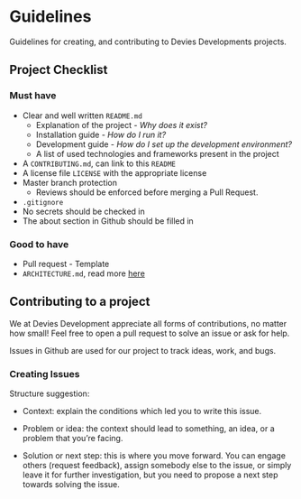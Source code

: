 # Guidelines
Guidelines for creating, and contributing to Devies Developments projects.

## Project Checklist

### Must have

* Clear and well written `README.md`
  * Explanation of the project - _Why does it exist?_
  * Installation guide - _How do I run it?_
  * Development guide - _How do I set up the development environment?_
  * A list of used technologies and frameworks present in the project
* A `CONTRIBUTING.md`, can link to this `README`
* A license file `LICENSE` with the appropriate license
* Master branch protection
  * Reviews should be enforced before merging a Pull Request.
* `.gitignore`
* No secrets should be checked in
* The about section in Github should be filled in

### Good to have

* Pull request - Template
* `ARCHITECTURE.md`, read more [here](https://matklad.github.io//2021/02/06/ARCHITECTURE.md.html)

## Contributing to a project

We at Devies Development appreciate all forms of contributions, no matter how small! Feel free to open a pull request to solve an issue or ask for help. 

Issues in Github are used for our project to track ideas, work, and bugs. 

### Creating Issues

Structure suggestion:

* Context: explain the conditions which led you to write this issue.

* Problem or idea: the context should lead to something, an idea, or a problem that you’re facing.

* Solution or next step: this is where you move forward. You can engage others (request feedback), assign somebody else to the issue, or simply leave it for further investigation, but you need to propose a next step towards solving the issue.
